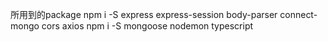 

所用到的package
npm i -S express express-session body-parser connect-mongo cors axios 
npm i -S mongoose nodemon typescript
